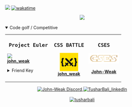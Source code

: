 <!-- Visitor Count -->

![](https://visitor-badge.glitch.me/badge?page_id=John-Weak.visitor-badge) [![wakatime](https://wakatime.com/badge/user/3540374a-36fb-4d8a-9268-84e294fbacc6.svg)](https://wakatime.com/@3540374a-36fb-4d8a-9268-84e294fbacc6)


<!-- Visitor Count -->

<!-- Techie Banner -->
<p align="center">
  <img src="https://readme-typing-svg.herokuapp.com?color=%2339FF14&size=30&center=true&vCenter=true&width=550&height=70&lines=Hello+Friend+s1e1.mkv+%F0%9F%91%8B;People+know+me+as+John-Weak+%F0%9F%92%BE;Techie+%F0%9F%92%BB;Full+Stack+Developer+%F0%9F%93%81" >
</p>
<!-- Techie Banner -->

<!-- Showcase -->
<details open>
<summary>Code golf / Competitive</summary>
  <table align="center">
    <tr>
    <td valign="top" width="40%"><samp><h3 align="center">Project Euler</h3></samp>
        <a href="https://projecteuler.net/profile/John-Weak.png">
           <img align="center" src="https://projecteuler.net/profile/John-Weak.png" ><br>
          <b> john_weak</b>
        </a>
        </p>    
<details>
<summary>Friend Key</summary>

###### `1564133_DS6gi9EPyyka1W7LvKtVAVTByJK7Aumb`

</details>
        </p>
      </td>
      <td valign="top" width="30%"><samp><h3 align="center">CSS BATTLE</h3></samp>
        <p align="center">
        <a href="https://cssbattle.dev/player/john_weak">
           <img align="center" src="./public/images/css_battle.png" ><br>
          <b> john_weak</b>
        </a>
        </p>
      </td>
      <td valign="top" width="30%"><samp><h3 align="center">CSES</h3></samp>
        <p align="center">
          <a href="https://cses.fi/user/21801">
             <img align="center" src="./public/images/cses.png" ><br><br>
             <b>John-Weak</b>
           </a>
        </p>
      </td>
    </tr>
  </table>
</details>
<!-- Showcase -->

<!-- ----------- CONNECT WITH ME SECTION ------------ -->
<p align="center">
<!-- Discord -->
<a href="https://discordapp.com/users/333286497769881600">
<img align="center" src="https://img.shields.io/badge/Discord-7289DA?style=for-the-badge&logo=discord&logoColor=white" alt="John-Weak Discord"/>
</a>
<!-- LinkedIn -->
<a href="https://www.linkedin.com/in/tushar-bali-47752a113/">
<img align="center" src="https://img.shields.io/badge/LinkedIn-0077B5?style=for-the-badge&logo=linkedin&logoColor=white" alt="TusharBali_linkedIn"/>
</a>
<br>
<br>
<!-- Twitter -->
<a href="https://twitter.com/tusharbali" target="blank"><img src="https://img.shields.io/twitter/follow/tusharbali?logo=twitter&style=for-the-badge" alt="tusharbali" /></a>
</p>
